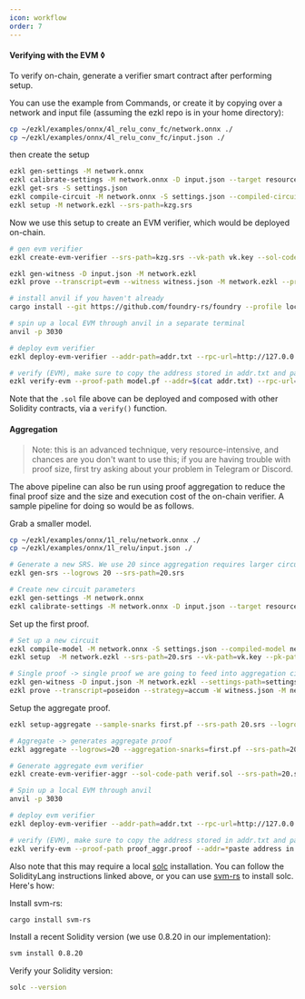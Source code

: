 ```yaml
---
icon: workflow
order: 7
---
```

#### Verifying with the EVM ◊

To verify on-chain, generate a verifier smart contract after performing setup.

You can use the example from Commands, or create it by copying over a network and input file (assuming the ezkl repo is in your home directory):

```bash
cp ~/ezkl/examples/onnx/4l_relu_conv_fc/network.onnx ./
cp ~/ezkl/examples/onnx/4l_relu_conv_fc/input.json ./
```

then create the setup

```bash
ezkl gen-settings -M network.onnx
ezkl calibrate-settings -M network.onnx -D input.json --target resources
ezkl get-srs -S settings.json
ezkl compile-circuit -M network.onnx -S settings.json --compiled-circuit network.ezkl
ezkl setup -M network.ezkl --srs-path=kzg.srs
```

Now we use this setup to create an EVM verifier, which would be deployed on-chain.

```bash
# gen evm verifier
ezkl create-evm-verifier --srs-path=kzg.srs --vk-path vk.key --sol-code-path verif.sol --settings-path=settings.json
```

```bash
ezkl gen-witness -D input.json -M network.ezkl
ezkl prove --transcript=evm --witness witness.json -M network.ezkl --proof-path model.pf --pk-path pk.key --srs-path=kzg.srs --settings-path=settings.json 
```

```bash
# install anvil if you haven't already
cargo install --git https://github.com/foundry-rs/foundry --profile local --locked anvil
```

```bash
# spin up a local EVM through anvil in a separate terminal 
anvil -p 3030
```

```bash
# deploy evm verifier
ezkl deploy-evm-verifier --addr-path=addr.txt --rpc-url=http://127.0.0.1:3030 --sol-code-path verif.sol 
```

```bash
# verify (EVM), make sure to copy the address stored in addr.txt and paste it into the addr param
ezkl verify-evm --proof-path model.pf --addr=$(cat addr.txt) --rpc-url=http://127.0.0.1:3030
```

Note that the `.sol` file above can be deployed and composed with other Solidity contracts, via a `verify()` function.

#### Aggregation

> Note: this is an advanced technique, very resource-intensive, and chances are you don't want to use this; if you are having trouble with proof size, first try asking about your problem in Telegram or Discord.

The above pipeline can also be run using proof aggregation to reduce the final proof size and the size and execution cost of the on-chain verifier. A sample pipeline for doing so would be as follows.

Grab a smaller model.

```bash
cp ~/ezkl/examples/onnx/1l_relu/network.onnx ./
cp ~/ezkl/examples/onnx/1l_relu/input.json ./
```

```bash
# Generate a new SRS. We use 20 since aggregation requires larger circuits (more commonly 23+).
ezkl gen-srs --logrows 20 --srs-path=20.srs
```

```bash
# Create new circuit parameters
ezkl gen-settings -M network.onnx
ezkl calibrate-settings -M network.onnx -D input.json --target resources
```

Set up the first proof.

```bash
# Set up a new circuit
ezkl compile-model -M network.onnx -S settings.json --compiled-model network.ezkl
ezkl setup  -M network.ezkl --srs-path=20.srs --vk-path=vk.key --pk-path=pk.key --settings-path=settings.json
```

```bash
# Single proof -> single proof we are going to feed into aggregation circuit. (Mock)-verifies + verifies natively as sanity check
ezkl gen-witness -D input.json -M network.ezkl --settings-path=settings.json
ezkl prove --transcript=poseidon --strategy=accum -W witness.json -M network.ezkl --proof-path first.pf --srs-path=20.srs  --pk-path=pk.key --settings-path=settings.json
```

Setup the aggregate proof.

```bash
ezkl setup-aggregate --sample-snarks first.pf --srs-path 20.srs --logrows 20
```

```bash
# Aggregate -> generates aggregate proof
ezkl aggregate --logrows=20 --aggregation-snarks=first.pf --srs-path=20.srs --pk-path pk_aggr.key 
```

```bash
# Generate aggregate evm verifier
ezkl create-evm-verifier-aggr --sol-code-path verif.sol --srs-path=20.srs --vk-path vk_aggr.key --aggregation-settings=settings.json
```

```bash
# Spin up a local EVM through anvil 
anvil -p 3030
```

```bash
# deploy evm verifier
ezkl deploy-evm-verifier --addr-path=addr.txt --rpc-url=http://127.0.0.1:3030 --sol-code-path verif.sol 
```

```bash
# verify (EVM), make sure to copy the address stored in addr.txt and paste it into the addr param
ezkl verify-evm --proof-path proof_aggr.proof --addr=*paste address in addr.txt here* --rpc-url=http://127.0.0.1:3030
```

Also note that this may require a local [solc](https://docs.soliditylang.org/en/v0.8.17/installing-solidity.html) installation. You can follow the SolidityLang instructions linked above, or you can use [svm-rs](https://github.com/alloy-rs/svm-rs) to install solc. Here's how:

Install svm-rs:

```bash
cargo install svm-rs
```

Install a recent Solidity version (we use 0.8.20 in our implementation):

```bash
svm install 0.8.20
```

Verify your Solidity version:

```bash
solc --version
```
